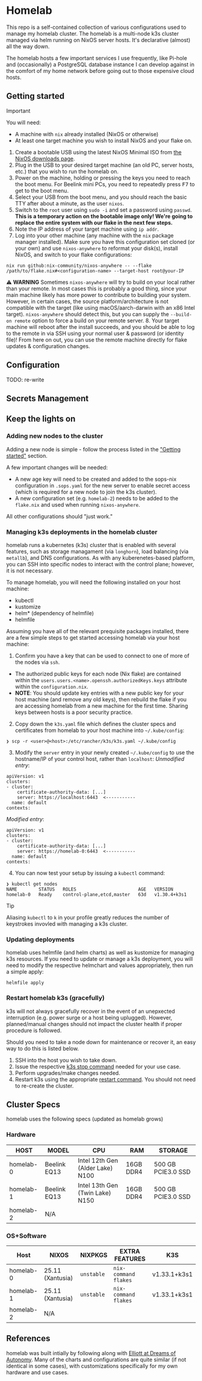 # Homelab

This repo is a self-contained collection of various configurations used to manage my homelab cluster.  The homelab is a multi-node k3s cluster managed via helm running on NixOS server hosts.  It's declarative (almost) all the way down.  

The homelab hosts a few important services I use frequently, like Pi-hole and (occasionally) a PostgreSQL database instance I can develop against in the comfort of my home network before going out to those expensive cloud hosts.

## Getting started

>[!IMPORTANT]
>You will need:
> - A machine with `nix` already installed (NixOS or otherwise)
> - At least one target machine you wish to install NixOS and your flake on.

1. Create a bootable USB using the latest NixOS Minimal ISO from [the NixOS downloads page](https://nixos.org/download/#nixos-iso).
2. Plug in the USB to your desired target machine (an old PC, server hosts, etc.) that you wish to run the homelab on.
3. Power on the machine, holding or pressing the keys you need to reach the boot menu.  For Beelink mini PCs, you need to repeatedly press <kbd>F7</kbd> to get to the boot menu.
4. Select your USB from the boot menu, and you should reach the basic TTY after about a minute, as the user `nixos`.
5. Switch to the `root` user using `sudo -i` and set a password using `passwd`.  **This is a temporary action on the bootable image only!  We're going to replace the entire system with our flake in the next few steps.**
6. Note the IP address of your target machine using `ip addr`.
7. Log into your other machine (any machine with the `nix` package manager installed).  Make sure you have this configuration set cloned (or your own) and use `nixos-anywhere` to reformat your disk(s), install NixOS, and switch to your flake configurations:
```
nix run github:nix-community/nixos-anywhere -- --flake /path/to/flake.nix#<configuration-name> --target-host root@your-IP
```
⚠️ **WARNING**
Sometimes `nixos-anywhere` will try to build on your local rather than your remote.  In most cases this is probably a good thing, since your main machine likely has more power to contribute to building your system.  However, in certain cases, the source platform/architecture is not compatible with the target (like using macOS/aarch-darwin with an x86 Intel target).  `nixos-anywhere` should detect this, but you can supply the `--build-on remote` option to force a build on your remote server.
8. Your target machine will reboot after the install succeeds, and you should be able to log to the remote in via SSH using your normal user & password (or identity file)!  From here on out, you can use the remote machine directly for flake updates & configuration changes.

## Configuration

TODO: re-write

## Secrets Management

## Keep the lights on

### Adding new nodes to the cluster

Adding a new node is simple - follow the process listed in the
["Getting started"](https://github.com/taylrfnt/homelab/blob/main/README.md#getting-started)
section.

A few important changes will be needed:
- A new age key will need to be created and added to the sops-nix configuration in
`.sops.yaml` for the new server to enable secret access (which is required for a
new node to join the k3s cluster).
- A new configuration set (e.g. `homelab-2`) needs to be added to the `flake.nix` and used when running `nixos-anywhere`.

All other configurations should "just work."

### Managing k3s deployments in the homelab cluster

homelab runs a kubernetes (k3s) cluster that is enabled with several features,
such as storage managament (via `longhorn`), load balancing (via `metallb`), and
DNS configurations. As with any kuberenetes-based platform, you can SSH into
specific nodes to interact with the control plane; however, it is not necessary.

To manage homelab, you will need the following installed on your host machine:

- kubectl
- kustomize
- helm* (dependency of helmfile)
- helmfile

Assuming you have all of the relevant prequisite packages installed, there are a
few simple steps to get started accessing homelab via your host machine:

1. Confirm you have a key that can be used to connect to one of more of the
   nodes via `ssh`.

- The authorized public keys for each node (Nix flake) are contained within the
  `users.users.<name>.openssh.authorizedKeys.keys` attribute within the
  `configuration.nix`.
- **NOTE**: You should update key entries with a new public key for your host
  machine (and remove any old keys), then rebuild the flake if you are accessing
  homelab from a new machine for the first time. Sharing keys between hosts is a
  poor security practice.

2. Copy down the `k3s.yaml` file which defines the cluster specs and
   certificates from homelab to your host machine into `~/.kube/config`:

```
❯ scp -r <user>@<host>:/etc/rancher/k3s/k3s.yaml ~/.kube/config
```

3. Modify the `server` entry in your newly created `~/.kube/config` to use the
   hostname/IP of your control host, rather than `localhost`: _Unmodified
   entry_:

```
apiVersion: v1
clusters:
- cluster:
    certificate-authority-data: [...]
    server: https://localhost:6443  <-----------
  name: default
contexts:
```

_Modified entry_:

```
apiVersion: v1
clusters:
- cluster:
    certificate-authority-data: [...]
    server: https://homelab-0:6443  <-----------
  name: default
contexts:
```

4. You can now test your setup by issuing a `kubectl` command:

```
❯ kubectl get nodes
NAME        STATUS   ROLES                       AGE   VERSION
homelab-0   Ready    control-plane,etcd,master   63d   v1.30.4+k3s1
```

> [!TIP]
> Aliasing `kubectl` to `k` in your profile greatly reduces the number of
> keystrokes invovled with managing a k3s cluster.

### Updating deployments

homelab uses helmfile (and helm charts) as well as kustomize for managing k3s
resources. If you need to update or manage a k3s deployment, you will need to
modify the respective helmchart and values appropriately, then run a simple
apply:

```
helmfile apply
```

### Restart homelab k3s (gracefully)

k3s will not always gracefully recover in the event of an unepxected
interruption (e.g. power surge or a host being uplugged). However,
planned/manual changes should not impact the cluster health if proper procedure
is followed.

Should you need to take a node down for maintenance or recover it, an easy way
to do this is listed below.

1. SSH into the host you wish to take down.
2. Issue the respective [k3s stop command](https://docs.k3s.io/upgrades/killall)
   needed for your use case.
3. Perform upgrades/make changes needed.
4. Restart k3s using the appropriate
   [restart command](https://docs.k3s.io/upgrades/killall). You should not need
   to re-create the cluster.

## Cluster Specs

homelab uses the following specs (updated as homelab grows)

### Hardware

| HOST      | MODEL        | CPU                              | RAM       | STORAGE            |
| --------- | ------------ | -------------------------------- | --------- | ------------------ |
| homelab-0 | Beelink EQ13 | Intel 12th Gen (Alder Lake) N100 | 16GB DDR4 | 500 GB PCIE3.0 SSD |
| homelab-1 | Beelink EQ13 | Intel 13th Gen (Twin Lake) N150  | 16GB DDR4 | 500 GB PCIE3.0 SSD |
| homelab-2 | N/A          |                                  |           |                    |

### OS+Software

| Host      | NIXOS            | NIXPKGS    | EXTRA FEATURES       | K3S          |
| --------- | ---------------- | ---------- | -------------------- | ------------ |
| homelab-0 | 25.11 (Xantusia) | `unstable` | `nix-command flakes` | v1.33.1+k3s1 |
| homelab-1 | 25.11 (Xantusia) | `unstable` | `nix-command flakes` | v1.33.1+k3s1 |
| homelab-2 | N/A              |            |                      |              |

## References

homelab was built intially by following along with
[Elliott at Dreams of Autonomy](https://youtu.be/2yplBzPCghA). Many of the
charts and configurations are quite similar (if not identical in some cases),
with customizations specifically for my own hardware and use cases.
